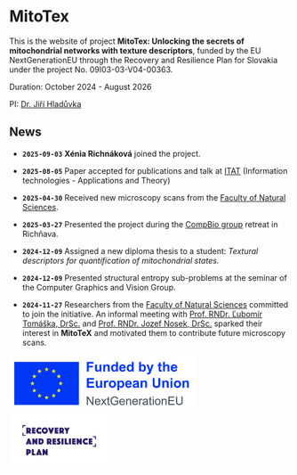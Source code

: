 # MitoTex

This is the website of project **MitoTex: Unlocking the secrets of mitochondrial networks with texture descriptors**,
funded by the EU NextGenerationEU through the Recovery and Resilience Plan for Slovakia under the project No. 09I03-03-V04-00363.

Duration: October 2024 - August 2026

PI: [Dr. Jiří Hladůvka](mailto:jiri.hladuvka@fmph.uniba.sk)

## News
- **`2025-09-03`** **Xénia Richnáková** joined the project.  

- **`2025-08-05`** Paper accepted for publications and talk at [ITAT](https://itat.ics.upjs.sk/) (Information technologies - Applications and Theory)

<!-- - **`2025-07-04`** Paper on segmentation submitted to [ITAT](https://itat.ics.upjs.sk/) -->
- **`2025-04-30`** Received new microscopy scans from the [Faculty of Natural Sciences](https://fns.uniba.sk/en/).  

<!-- - **`2024-MM-DD`** New RPBP assigned -->
- **`2025-03-27`** Presented the project during the [CompBio group](https://compbio.fmph.uniba.sk) retreat in Richňava.  

- **`2024-12-09`** Assigned a new diploma thesis to a student: *Textural descriptors for quantification of mitochondrial states.*  

- **`2024-12-09`** Presented structural entropy sub-problems at the seminar of the Computer Graphics and Vision Group.  

- **`2024-11-27`** Researchers from the [Faculty of Natural Sciences](https://fns.uniba.sk/en/) committed to join the initiative.    An informal meeting with [Prof. RNDr. Ľubomír Tomáška, DrSc.](https://fns.uniba.sk/tomaska/) and [Prof. RNDr. Jozef Nosek, DrSc.](http://www.biocenter.sk/jn.html) sparked their interest in **MitoTeX** and motivated them to contribute future microscopy scans.


<html>
 <img src="EN_Funded_by_EU_NextGenEU.jpg" alt="Funded by EU NextGenEU" height="100">
 <img src="POO_logo_EN.png" alt="Recovery and Resilience Plan" height="100">
</html>
